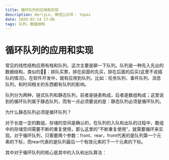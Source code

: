 ```yaml
---
title: 循环队列的应用和实现
description: HerryLo, 微信公众号： Yopai
date: 2020-02-14 17:06
tags: 队列，数据结构
---
```


# 循环队列的应用和实现

常见的线性结构应用有栈和队列，这次主要是聊一下队列。队列是一种先入先出的数据结构，类似的🌰🌰：排队买票，排在前面的先买，排在后面的后买(这里不说插队的情况)。在软件开发中，就有应用到队列，比如：任务队列、事件队列、消息队列，和时间相关的东西都有队列的影响。

队列分为两种，链式队列和静态队列，前者是链表构成，后者是数组构成；这里说到的循环队列属于静态队列，而有一点必须要说的是：静态队列必须是循环队列。

为什么静态队列必须是循环队列？

对于长度一定的数组，存储的空间是确认的，在队列的入队和出队的过程中，数组中的存储空间需要不断的重复使用，那么这里的“不断重复使用”，就需要循环来实现。对于循环队列，只需要两个参数：front、rear，front代表的是队列第一个元素的下标，而rear代表的是队列最后一个有效元素的下一个元素的下标。

其中对于循环队列的核心是其中的入队和出队算法：